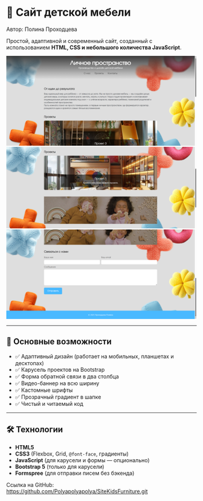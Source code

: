 # 🌟 Сайт детской мебели

Автор: Полина Проходцева

Простой, адаптивной и современный сайт, созданный с использованием **HTML, CSS и небольшого количества JavaScript**.  


![Пример скриншота](1.png)
![Пример скриншота](2.png)
![Пример скриншота](3.png)

---

## 🚀 Основные возможности

- ✅ Адаптивный дизайн (работает на мобильных, планшетах и десктопах)  
- ✅ Карусель проектов на Bootstrap  
- ✅ Форма обратной связи в два столбца  
- ✅ Видео-баннер на всю ширину  
- ✅ Кастомные шрифты  
- ✅ Прозрачный градиент в шапке  
- ✅ Чистый и читаемый код

---

## 🛠️ Технологии

- **HTML5**
- **CSS3** (Flexbox, Grid, `@font-face`, градиенты)
- **JavaScript** (для карусели и формы — опционально)
- **Bootstrap 5** (только для карусели)
- **Formspree** (для отправки писем без бэкенда)

Ссылка на GitHub: https://github.com/Polyapolyapolya/SiteKidsFurniture.git